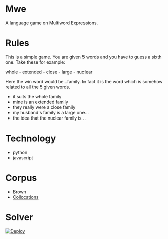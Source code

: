 # Mwe
A language game on Multiword Expressions.

# Rules

This is a simple game. You are given 5 words and you have to guess a sixth one. Take these for example:

whole - extended - close - large - nuclear

Here the win word would be...family. In fact it is the word which is somehow related to all the 5 given words.

- it suits the whole family
- mine is an extended family
- they really were a close family
- my husband's family is a large one...
- the idea that the nuclear family is...

# Technology

- python
- javascript

# Corpus

- Brown
- [Collocations](./app/data/list.pdf)
# Solver



[![Deploy](https://www.herokucdn.com/deploy/button.svg)](https://heroku.com/deploy)
